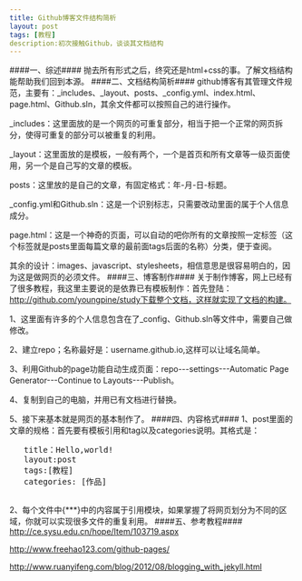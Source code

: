 ```yaml
---
title: Github博客文件结构简析
layout: post
tags: [教程]
description:初次接触Github，谈谈其文档结构
---
```


####一、综述####
  抛去所有形式之后，终究还是html+css的事。了解文档结构能帮助我们回到本源。
####二、文档结构简析####
  github博客有其管理文件规范，主要有：_includes、_layout、posts、_config.yml、index.html、page.html、Github.sln，其余文件都可以按照自己的进行操作。

  _includes：这里面放的是一个网页的可重复部分，相当于把一个正常的网页拆分，使得可重复的部分可以被重复的利用。

  _layout：这里面放的是模板，一般有两个，一个是首页和所有文章等一级页面使用，另一个是自己写的文章的模板。

  posts：这里放的是自己的文章，有固定格式：年-月-日-标题。

   _config.yml和Github.sln：这是一个识别标志，只需要改动里面的属于个人信息成分。

  page.html：这是一个神奇的页面，可以自动的吧你所有的文章按照一定标签（这个标签就是posts里面每篇文章的最前面tags后面的名称）分类，便于查阅。

  其余的设计：images、javascript、stylesheets，相信意思是很容易明白的，因为这是做网页的必须文件。
####三、博客制作####
  关于制作博客，网上已经有了很多教程，我这里主要说的是依靠已有模板制作：首先登陆：http://github.com/youngpine/study下载整个文档，这样就实现了文档的构建。
  
  1、这里面有许多的个人信息包含在了_config、Github.sln等文件中，需要自己做修改。
  
  
  2、建立repo；名称最好是：username.github.io,这样可以让域名简单。
  
  3、利用Github的page功能自动生成页面：repo---settings---Automatic Page Generator---Continue to Layouts---Publish。
  
  4、复制到自己的电脑，并用已有文档进行替换。
  
  5、接下来基本就是网页的基本制作了。
####四、内容格式####
  1、post里面的文章的规格：首先要有模板引用和tag以及categories说明。其格式是：
   <pre class="code">
   title：Hello,world!
   layout:post
   tags:[教程]
   categories: [作品]
   </pre>
   
  2、每个文件中{***}中的内容属于引用模块，如果掌握了将网页划分为不同的区域，你就可以实现很多文件的重复利用。
####五、参考教程####
　　<a href="http://ce.sysu.edu.cn/hope/Item/103719.aspx">http://ce.sysu.edu.cn/hope/Item/103719.aspx</a>
  
  <a href="http://www.freehao123.com/github-pages/">http://www.freehao123.com/github-pages/</a>
  
  <a href="http://www.ruanyifeng.com/blog/2012/08/blogging_with_jekyll.html">http://www.ruanyifeng.com/blog/2012/08/blogging_with_jekyll.html</a>
